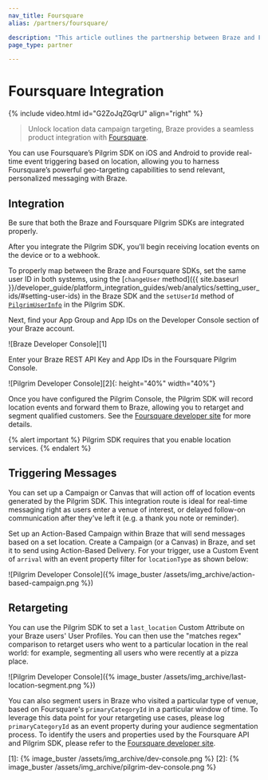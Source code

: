 ```yaml
---
nav_title: Foursquare
alias: /partners/foursquare/

description: "This article outlines the partnership between Braze and Foursquare to provide real-time event triggering based on location."
page_type: partner

---
```


# Foursquare Integration

{% include video.html id="G2ZoJqZGqrU" align="right" %}

> Unlock location data campaign targeting, Braze provides a seamless product integration with [Foursquare](https://foursquare.com/).

You can use Foursquare’s Pilgrim SDK on iOS and Android to provide real-time event triggering based on location, allowing you to harness Foursquare’s powerful geo-targeting capabilities to send relevant, personalized messaging with Braze.

## Integration

Be sure that both the Braze and Foursquare Pilgrim SDKs are integrated properly.

After you integrate the Pilgrim SDK, you'll begin receiving location events on the device or to a webhook.

To properly map between the Braze and Foursquare SDKs, set the same user ID in both systems, using the [`changeUser` method]({{ site.baseurl }}/developer_guide/platform_integration_guides/web/analytics/setting_user_ids/#setting-user-ids) in the Braze SDK and the `setUserId` method of [`PilgrimUserInfo`](https://developer.foursquare.com/docs/pilgrim-sdk/advanced-setup-guide#custom-user-data) in the Pilgrim SDK.

Next, find your App Group and App IDs on the Developer Console section of your Braze account.

![Braze Developer Console][1]

Enter your Braze REST API Key and App IDs in the Foursquare Pilgrim Console.

![Pilgrim Developer Console][2]{: height="40%" width="40%"}

Once you have configured the Pilgrim Console, the Pilgrim SDK will record location events and forward them to Braze, allowing you to retarget and segment qualified customers. See the [Foursquare developer site](https://developer.foursquare.com/) for more details.

{% alert important %}
Pilgrim SDK requires that you enable location services.
{% endalert %}

## Triggering Messages

You can set up a Campaign or Canvas that will action off of location events generated by the Pilgrim SDK. This integration route is ideal for real-time messaging right as users enter a venue of interest, or delayed follow-on communication after they've left it (e.g. a thank you note or reminder).

Set up an Action-Based Campaign within Braze that will send messages based on a set location. Create a Campaign (or a Canvas) in Braze, and set it to send using Action-Based Delivery. For your trigger, use a Custom Event of `arrival` with an event property filter for `locationType` as shown below:

![Pilgrim Developer Console]({% image_buster /assets/img_archive/action-based-campaign.png %})

## Retargeting

You can use the Pilgrim SDK to set a `last_location` Custom Attribute on your Braze users' User Profiles. You can then use the "matches regex" comparison to retarget users who went to a particular location in the real world: for example, segmenting all users who were recently at a pizza place.

![Pilgrim Developer Console]({% image_buster /assets/img_archive/last-location-segment.png %})

You can also segment users in Braze who visited a particular type of venue, based on Foursquare's `primaryCategoryId` in a particular window of time. To leverage this data point for your retargeting use cases, please log `primaryCategoryId` as an event property during your audience segmentation process. To identify the users and properties used by the Foursquare API and Pilgrim SDK, please refer to the [Foursquare developer site](https://developer.foursquare.com/).

[1]: {% image_buster /assets/img_archive/dev-console.png %}
[2]: {% image_buster /assets/img_archive/pilgrim-dev-console.png %}
